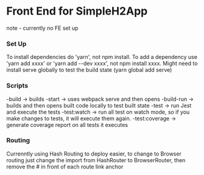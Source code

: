 # Front End for SimpleH2App
note - currently no FE set up

### Set Up
To install dependencies do 'yarn', not npm install.
To add a dependency use 'yarn add xxxx' or 'yarn add --dev xxxx', not npm install xxxx.
Might need to install serve globally to test the build state (yarn global add serve)

### Scripts
-build -> builds
-start -> uses webpack serve and then opens
-build-run -> builds and then opens built code locally to test built state
-test -> run Jest and execute the tests
-test:watch -> run all test on watch mode, so if you make changes to tests, it will execute them again.
-test:coverage -> generate coverage report on all tests it executes 

### Routing
Currenntly using Hash Routing to deploy easier, to change to Browser routing just change the import from HashRouter to BrowserRouter, then remove the # in front of each route link anchor